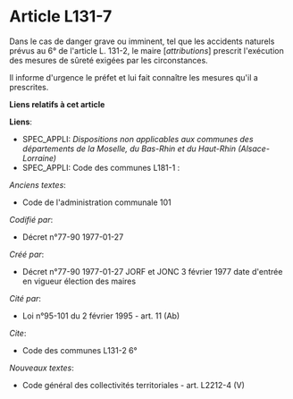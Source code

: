 # Article L131-7

Dans le cas de danger grave ou imminent, tel que les accidents naturels prévus au 6° de l'article L. 131-2, le maire
[*attributions*] prescrit l'exécution des mesures de sûreté exigées par les circonstances. 

Il informe d'urgence le préfet et lui fait connaître les mesures qu'il a prescrites.

**Liens relatifs à cet article**

**Liens**:

  - SPEC_APPLI: *Dispositions non applicables aux communes des départements de la Moselle, du Bas-Rhin et du Haut-Rhin (Alsace-Lorraine)*
  - SPEC_APPLI: Code des communes L181-1 :

_Anciens textes_:

  - Code de l'administration communale 101

_Codifié par_:

  - Décret n°77-90 1977-01-27

_Créé par_:

  - Décret n°77-90 1977-01-27 JORF et JONC 3 février 1977 date d'entrée en vigueur élection des maires

_Cité par_:

  - Loi n°95-101 du 2 février 1995 - art. 11 (Ab)

_Cite_:

  - Code des communes L131-2 6°

_Nouveaux textes_:

  - Code général des collectivités territoriales - art. L2212-4 (V)
